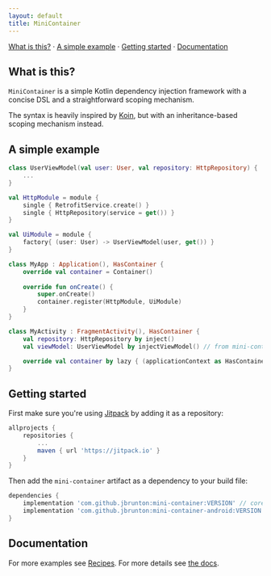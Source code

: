 ```yaml
---
layout: default
title: MiniContainer
---
```


<a href="#what-is-this">What is this?</a> &middot;
<a href="#a-simple-example">A simple example</a> &middot;
<a href="#getting-started">Getting started</a> &middot;
<a href="#documentation">Documentation</a>

## What is this?

`MiniContainer` is a simple Kotlin dependency injection framework with a concise DSL and a straightforward scoping mechanism.

The syntax is heavily inspired by [Koin](https://insert-koin.io/), but with an inheritance-based scoping mechanism instead.

## A simple example

```kotlin
class UserViewModel(val user: User, val repository: HttpRepository) {
    ...
}

val HttpModule = module {
    single { RetrofitService.create() }
    single { HttpRepository(service = get()) }
}

val UiModule = module {
    factory{ (user: User) -> UserViewModel(user, get()) }
}

class MyApp : Application(), HasContainer {
    override val container = Container()
    
    override fun onCreate() {
        super.onCreate()
        container.register(HttpModule, UiModule)
    }
}

class MyActivity : FragmentActivity(), HasContainer {
    val repository: HttpRepository by inject()
    val viewModel: UserViewModel by injectViewModel() // from mini-container-android

    override val container by lazy { (applicationContext as HasContainer).container }
}

```

## Getting started

First make sure you're using [Jitpack](https://jitpack.io/) by adding it as a repository:

```groovy
allprojects {
    repositories {
        ...
        maven { url 'https://jitpack.io' }
    }
}
```

Then add the `mini-container` artifact as a dependency to your build file:

```groovy
dependencies {
    implementation 'com.github.jbrunton:mini-container:VERSION' // core injection framework
    implementation 'com.github.jbrunton:mini-container-android:VERSION' // for injecting androidx viewmodels
}
```

## Documentation

For more examples see [Recipes](recipes). For more details see [the docs](dokka/mini-container).
